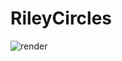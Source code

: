 #  RileyCircles

![render](https://user-images.githubusercontent.com/19390112/72391769-0a574d80-3726-11ea-88cf-04ff900f777e.png)


